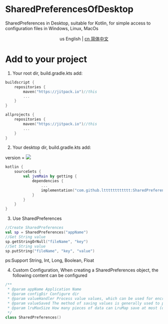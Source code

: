 # SharedPreferencesOfDesktop

SharedPreferences in Desktop, suitable for Kotlin, for simple access to configuration files in Windows, Linux, MacOs

<div align="center">us English | <a href="https://github.com/ltttttttttttt/SharedPreferencesOfDesktop/blob/main/README_CN.md">cn 简体中文</a></div>

# Add to your project

1. Your root dir, build.gradle.kts add:

```kotlin
buildscript {
    repositories {
        maven("https://jitpack.io")//this
        ...
    }
}

allprojects {
    repositories {
        maven("https://jitpack.io")//this
        ...
    }
}
```

2. Your desktop dir, build.gradle.kts add:

version
= [![](https://jitpack.io/v/ltttttttttttt/SharedPreferencesOfDesktop.svg)](https://jitpack.io/#ltttttttttttt/SharedPreferencesOfDesktop)

```kotlin
kotlin {
    sourceSets {
        val jvmMain by getting {
            dependencies {
                ...
                implementation("com.github.ltttttttttttt:SharedPreferencesOfDesktop:$version")//this
            }
        }
    }
}
```

3. Use SharedPreferences

```kotlin
//Create SharedPreferences
val sp = SharedPreferences("appName")
//Get String value
sp.getStringOrNull("fileName", "key")
//Set String value
sp.putString("fileName", "key", "value")
```

ps:Support String, Int, Long, Boolean, Float

4. Custom Configuration, When creating a SharedPreferences object, the following content can be configured

```kotlin
/**
 * @param appName Application Name
 * @param configDir Configure dir
 * @param valueHandler Process value values, which can be used for encryption and decryption, etc
 * @param valueSaved The method of saving values is generally used to place the saved task into a single instance thread for execution
 * @param lruMaxSize How many pieces of data can LruMap save at most (data from multiple files)
 */
class SharedPreferences()
```
